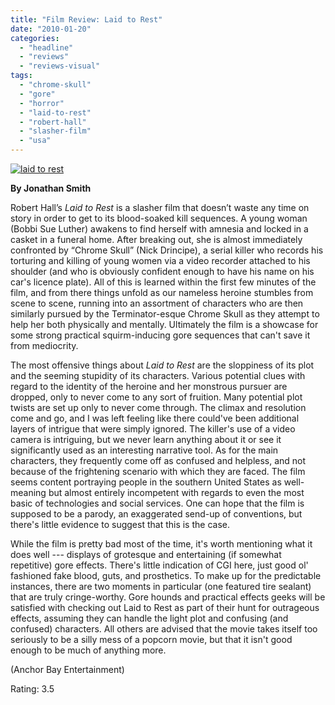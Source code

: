 ```yaml
---
title: "Film Review: Laid to Rest"
date: "2010-01-20"
categories: 
  - "headline"
  - "reviews"
  - "reviews-visual"
tags: 
  - "chrome-skull"
  - "gore"
  - "horror"
  - "laid-to-rest"
  - "robert-hall"
  - "slasher-film"
  - "usa"
---
```


[![laid to rest](http://www.hellbound.ca/wp-content/uploads/2010/01/laid-to-rest.jpg "laid to rest")](http://www.hellbound.ca/wp-content/uploads/2010/01/laid-to-rest.jpg)

**By Jonathan Smith**

Robert Hall’s _Laid to Rest_ is a slasher film that doesn’t waste any time on story in order to get to its blood-soaked kill sequences. A young woman (Bobbi Sue Luther) awakens to find herself with amnesia and locked in a casket in a funeral home. After breaking out, she is almost immediately confronted by “Chrome Skull” (Nick Drincipe), a serial killer who records his torturing and killing of young women via a video recorder attached to his shoulder (and who is obviously confident enough to have his name on his car's licence plate). All of this is learned within the first few minutes of the film, and from there things unfold as our nameless heroine stumbles from scene to scene, running into an assortment of characters who are then similarly pursued by the Terminator-esque Chrome Skull as they attempt to help her both physically and mentally. Ultimately the film is a showcase for some strong practical squirm-inducing gore sequences that can't save it from mediocrity.

The most offensive things about _Laid to Rest_ are the sloppiness of its plot and the seeming stupidity of its characters. Various potential clues with regard to the identity of the heroine and her monstrous pursuer are dropped, only to never come to any sort of fruition. Many potential plot twists are set up only to never come through. The climax and resolution come and go, and I was left feeling like there could've been additional layers of intrigue that were simply ignored. The killer's use of a video camera is intriguing, but we never learn anything about it or see it significantly used as an interesting narrative tool. As for the main characters, they frequently come off as confused and helpless, and not because of the frightening scenario with which they are faced. The film seems content portraying people in the southern United States as well-meaning but almost entirely incompetent with regards to even the most basic of technologies and social services. One can hope that the film is supposed to be a parody, an exaggerated send-up of conventions, but there's little evidence to suggest that this is the case.

While the film is pretty bad most of the time, it's worth mentioning what it does well --- displays of grotesque and entertaining (if somewhat repetitive) gore effects. There's little indication of CGI here, just good ol' fashioned fake blood, guts, and prosthetics. To make up for the predictable instances, there are two moments in particular (one featured tire sealant) that are truly cringe-worthy. Gore hounds and practical effects geeks will be satisfied with checking out Laid to Rest as part of their hunt for outrageous effects, assuming they can handle the light plot and confusing (and confused) characters. All others are advised that the movie takes itself too seriously to be a silly mess of a popcorn movie, but that it isn't good enough to be much of anything more.

(Anchor Bay Entertainment)

Rating: 3.5
